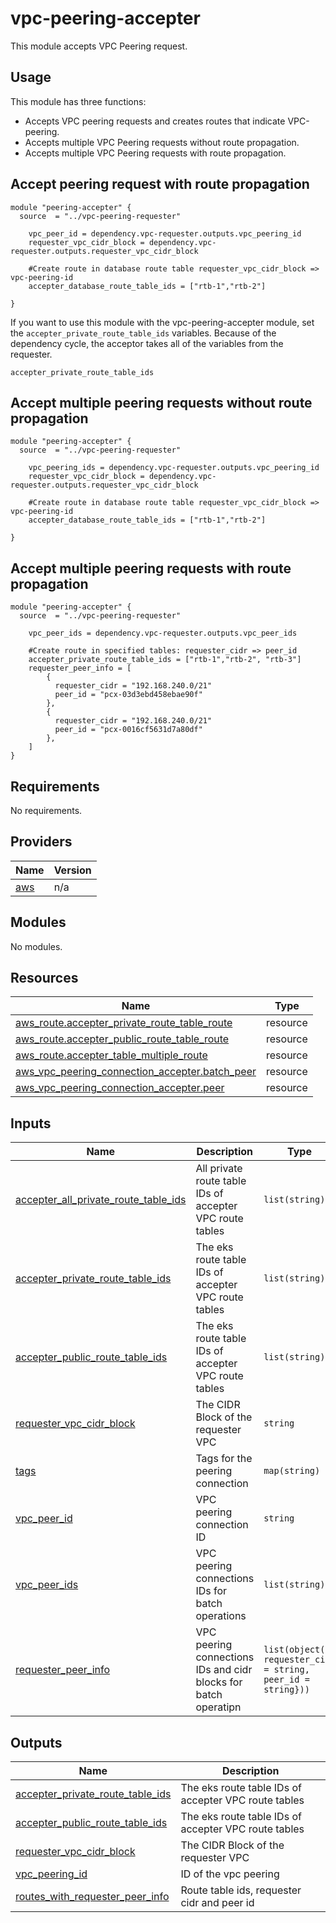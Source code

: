 # vpc-peering-accepter

This module accepts VPC Peering request.

## Usage

This module has three functions:

- Accepts VPC peering requests and creates routes that indicate VPC-peering.
- Accepts multiple VPC Peering requests without route propagation.
- Accepts multiple VPC Peering requests with route propagation.

## Accept peering request with route propagation

```hcl
module "peering-accepter" {
  source  = "../vpc-peering-requester"
  
    vpc_peer_id = dependency.vpc-requester.outputs.vpc_peering_id
    requester_vpc_cidr_block = dependency.vpc-requester.outputs.requester_vpc_cidr_block

    #Create route in database route table requester_vpc_cidr_block => vpc-peering-id
    accepter_database_route_table_ids = ["rtb-1","rtb-2"] 

}
```

If you want to use this module with the vpc-peering-accepter module, set the `accepter_private_route_table_ids` variables. Because of the dependency cycle, the acceptor takes all of the variables from the requester.

`accepter_private_route_table_ids`

## Accept multiple peering requests without route propagation

```hcl
module "peering-accepter" {
  source  = "../vpc-peering-requester"
  
    vpc_peering_ids = dependency.vpc-requester.outputs.vpc_peering_id
    requester_vpc_cidr_block = dependency.vpc-requester.outputs.requester_vpc_cidr_block

    #Create route in database route table requester_vpc_cidr_block => vpc-peering-id
    accepter_database_route_table_ids = ["rtb-1","rtb-2"] 

}
```

## Accept multiple peering requests with route propagation

```hcl
module "peering-accepter" {
  source  = "../vpc-peering-requester"

    vpc_peer_ids = dependency.vpc-requester.outputs.vpc_peer_ids

    #Create route in specified tables: requester_cidr => peer_id
    accepter_private_route_table_ids = ["rtb-1","rtb-2", "rtb-3"] 
    requester_peer_info = [
        {
          requester_cidr = "192.168.240.0/21"
          peer_id = "pcx-03d3ebd458ebae90f"
        },
        {
          requester_cidr = "192.168.240.0/21"
          peer_id = "pcx-0016cf5631d7a80df"
        },
    ]
}
```

<!-- BEGIN_TF_DOCS -->
## Requirements

No requirements.

## Providers

| Name | Version |
|------|---------|
| <a name="provider_aws"></a> [aws](#provider\_aws) | n/a |

## Modules

No modules.

## Resources

| Name | Type |
|------|------|
| [aws_route.accepter_private_route_table_route](https://registry.terraform.io/providers/hashicorp/aws/latest/docs/resources/route) | resource |
| [aws_route.accepter_public_route_table_route](https://registry.terraform.io/providers/hashicorp/aws/latest/docs/resources/route) | resource |
| [aws_route.accepter_table_multiple_route](https://registry.terraform.io/providers/hashicorp/aws/latest/docs/resources/route) | resource |
| [aws_vpc_peering_connection_accepter.batch_peer](https://registry.terraform.io/providers/hashicorp/aws/latest/docs/resources/vpc_peering_connection_accepter) | resource |
| [aws_vpc_peering_connection_accepter.peer](https://registry.terraform.io/providers/hashicorp/aws/latest/docs/resources/vpc_peering_connection_accepter) | resource |

## Inputs

| Name | Description | Type | Default | Required |
|------|-------------|------|---------|:--------:|
| <a name="input_accepter_all_private_route_table_ids"></a> [accepter\_all\_private\_route\_table\_ids](#input\_accepter\_all\_private\_route\_table\_ids) | All private route table IDs of accepter VPC route tables | `list(string)` | `[]` | no |
| <a name="input_accepter_private_route_table_ids"></a> [accepter\_private\_route\_table\_ids](#input\_accepter\_private\_route\_table\_ids) | The eks route table IDs of accepter VPC route tables | `list(string)` | `[]` | no |
| <a name="input_accepter_public_route_table_ids"></a> [accepter\_public\_route\_table\_ids](#input\_accepter\_public\_route\_table\_ids) | The eks route table IDs of accepter VPC route tables | `list(string)` | `[]` | no |
| <a name="input_requester_vpc_cidr_block"></a> [requester\_vpc\_cidr\_block](#input\_requester\_vpc\_cidr\_block) | The CIDR Block of the requester VPC | `string` | `""` | no |
| <a name="input_tags"></a> [tags](#input\_tags) | Tags for the peering connection | `map(string)` | `{}` | no |
| <a name="input_vpc_peer_id"></a> [vpc\_peer\_id](#input\_vpc\_peer\_id) | VPC peering connection ID | `string` | `""` | no |
| <a name="input_vpc_peer_ids"></a> [vpc\_peer\_ids](#input\_vpc\_peer\_ids) | VPC peering connections IDs for batch operations | `list(string)` | `[]` | no |
| <a name="input_requester_peer_info"></a> [requester\_peer\_info](#input\_requester\_peer\_info) | VPC peering connections IDs and cidr blocks for batch operatipn | `list(object({ requester_cidr = string, peer_id = string}))` | `[]` | no |

## Outputs

| Name | Description |
|------|-------------|
| <a name="output_accepter_private_route_table_ids"></a> [accepter\_private\_route\_table\_ids](#output\_accepter\_private\_route\_table\_ids) | The eks route table IDs of accepter VPC route tables |
| <a name="output_accepter_public_route_table_ids"></a> [accepter\_public\_route\_table\_ids](#output\_accepter\_public\_route\_table\_ids) | The eks route table IDs of accepter VPC route tables |
| <a name="output_requester_vpc_cidr_block"></a> [requester\_vpc\_cidr\_block](#output\_requester\_vpc\_cidr\_block) | The CIDR Block of the requester VPC |
| <a name="output_vpc_peering_id"></a> [vpc\_peering\_id](#output\_vpc\_peering\_id) | ID of the vpc peering |
| <a name="output_routes_with_requester_peer_info"></a> [routes\_with\_requester\_peer\_info](#output\_routes\_with\_requester\_peer\_info) | Route table ids, requester cidr and peer id |
<!-- END_TF_DOCS -->